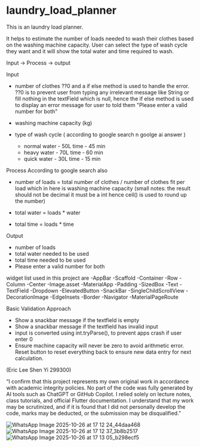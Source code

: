 # laundry_load_planner

This is an laundry load planner. 

It helps to estimate the number of loads needed to wash their clothes based on the washing machine capacity. User can select the type of wash cycle they want and it will show the total water and time required to wash.

Input -> Process -> output

Input 
- number of clothes 
  ??0 and a if else method is used to handle the error. ??0 is to prevent user from typing any irrelevant message like String or fill nothing in the textField which is null, hence the if else method is used to display an error message for user to told them "Please enter a valid number for both" 

- washing machine capacity (kg)
- type of wash cycle ( according to google search n goolge ai answer )
   - normal 
      water - 50L
      time - 45 min
   - heavy 
      water - 70L
      time - 60 min
   - quick 
      water - 30L
      time - 15 min

Process 
 According to google search also 
 - number of loads  = total number of clothes / number of clothes fit per load 
 which in here is washing machine capacity 
 (small notes: the result should not be decimal it must be a int hence ceil() is used to round up the number)
  
 - total water = loads * water
 - total time = loads * time

Output
- number of loads 
- total water needed to be used 
- total time needed to be used
- Please enter a valid number for both 

widget list used in this project are 
-AppBar
-Scaffold 
-Container
-Row
-Column
-Center
-Image.asset
-MaterialApp 
-Padding
-SizedBox
-Text
-TextField
-Dropdown
-ElevatedButton
-SnackBar
-SingleChildScrollView
-DecorationImage 
-EdgeInsets
-Border
-Navigator 
-MaterialPageRoute 

Basic Validation Approach 
- Show a snackbar message  if the textfield is empty
- Show a snackbar message if the textfield has invalid input
- input is converted using int.tryParse(), to prevent apps crash if user enter 0
- Ensure machine capacity will never be zero to avoid arithmetic error. 
Reset button to reset everything back to ensure new data entry for next calculation.





(Eric Lee Shen Yi 299300)

“I confirm that this project represents my own original work in accordance with academic integrity policies. No part of the code was fully generated by AI tools such as ChatGPT or GitHub Copilot. I relied solely on lecture notes, class tutorials, and official Flutter documentation. I understand that my work may be scrutinized, and if it is found that I did not personally develop the code, marks may be deducted, or the submission may be disqualified.”

![WhatsApp Image 2025-10-26 at 17 12 24_44daa468](https://github.com/user-attachments/assets/db4d77c9-f7f9-4770-ac2f-0e4f906b7eb7) 
![WhatsApp Image 2025-10-26 at 17 12 37_3b8b2517](https://github.com/user-attachments/assets/7eb7a28d-c75d-45fe-a674-08f135ac38da)
![WhatsApp Image 2025-10-26 at 17 13 05_b298ecf5](https://github.com/user-attachments/assets/d2cd73b0-45da-4686-8f25-4a018283bf14)










